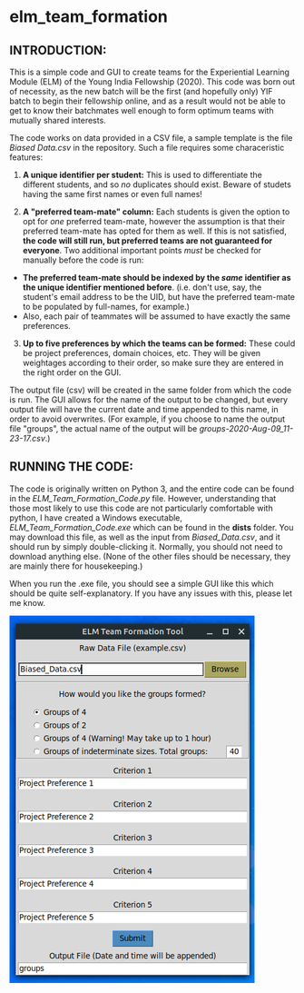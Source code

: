 # elm_team_formation

## INTRODUCTION:

This is a simple code and GUI to create teams for the Experiential Learning Module (ELM) of the Young India Fellowship (2020). This code was born out of necessity, as the new batch will be the first (and hopefully only) YIF batch to begin their fellowship online, and as a result would not be able to get to know their batchmates well enough to form optimum teams with mutually shared interests.

The code works on data provided in a CSV file, a sample template is the file *Biased Data.csv* in the repository. Such a file requires some characeristic features:

1. **A unique identifier per student:** This is used to differentiate the different students, and so *no* duplicates should exist. Beware of studets having the same first names or even full names!

2. **A "preferred team-mate" column:** Each students is given the option to opt for *one* preferred team-mate, however the assumption is that their preferred team-mate has opted for them as well. If this is not satisfied, **the code will still run, but preferred teams are not guaranteed for everyone**. Two additional important points *must* be checked for manually before the code is run:

  * **The preferred team-mate should be indexed by the *same* identifier as the unique identifier mentioned before**. (i.e. don't use, say, the student's email address to be the UID, but have the preferred team-mate to be populated by full-names, for example.) 
  * Also, each pair of teammates will be assumed to have exactly the same preferences. 
  
3. **Up to five preferences by which the teams can be formed:** These could be project preferences, domain choices, etc. They will be given weightages according to their order, so make sure they are entered in the right order on the GUI.


The output file (csv) will be created in the same folder from which the code is run. The GUI allows for the name of the output to be changed, but every output file will have the current date and time appended to this name, in order to avoid overwrites. (For example, if you choose to name the output file "groups", the actual name of the output will be *groups-2020-Aug-09_11-23-17.csv*.)


## RUNNING THE CODE:

The code is originally written on Python 3, and the entire code can be found in the *ELM_Team_Formation_Code.py* file. However, understanding that those most likely to use this code are not particularly comfortable with python, I have created a Windows executable, *ELM_Team_Formation_Code.exe* which can be found in the **dists** folder. You may download this file, as well as the input from *Biased_Data.csv*, and it should run by simply double-clicking it. Normally, you should not need to download anything else. (None of the other files should be necessary, they are mainly there for housekeeping.)

When you run the .exe file, you should see a simple GUI like this which should be quite self-explanatory. If you have any issues with this, please let me know.

![Image of GUI](ELM_Team_Formation_GUI.png)



